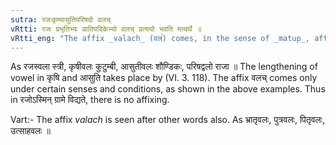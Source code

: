 ```yaml
---
sutra: रजःकृष्यासुतिपरिषदो वलच्
vRtti: रजः प्रभृतिभ्यः प्रातिपदिकेभ्यो वलच् प्रत्ययो भवति मत्वर्थे ॥
vRtti_eng: "The affix _valach_ (वल꣡) comes, in the sense of _matup_, after _rajas_, _krishi_, _asuti_, and _parishad_."
---
```

As रजस्वला स्त्री, कृषीवलः कुटुम्बी, आसुतीवलः शौण्डिकः, परिषद्वलो राजा ॥ The lengthening of vowel in कृषि and आसुति takes place by (VI. 3. 118). The affix वलच् comes only under certain senses and conditions, as shown in the above examples. Thus in रजोऽस्मिन् ग्रामे विद्यते, there is no affixing.

Vart:- The affix _valach_ is seen after other words also. As भ्रातृवलः, पुत्रवलः, पितृवलः, उत्साहवलः ॥
